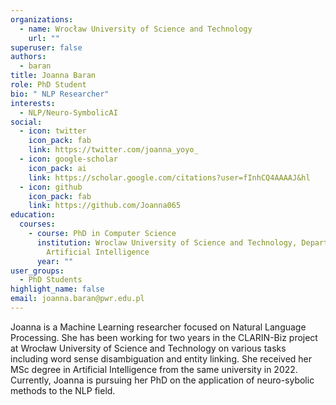 ```yaml
---
organizations:
  - name: Wrocław University of Science and Technology
    url: ""
superuser: false
authors:
  - baran
title: Joanna Baran
role: PhD Student
bio: " NLP Researcher"
interests:
  - NLP/Neuro-SymbolicAI
social:
  - icon: twitter
    icon_pack: fab
    link: https://twitter.com/joanna_yoyo_
  - icon: google-scholar
    icon_pack: ai
    link: https://scholar.google.com/citations?user=fInhCQ4AAAAJ&hl
  - icon: github
    icon_pack: fab
    link: https://github.com/Joanna065
education:
  courses:
    - course: PhD in Computer Science
      institution: Wroclaw University of Science and Technology, Department of
        Artificial Intelligence
      year: ""
user_groups:
  - PhD Students
highlight_name: false
email: joanna.baran@pwr.edu.pl
---
```

J﻿oanna is a Machine Learning researcher focused on Natural Language Processing. She has been working for two years in the CLARIN-Biz project at Wrocław University of Science and Technology on various tasks including word sense disambiguation and entity linking. She received her MSc degree in Artificial Intelligence from the same university in 2022. Currently, Joanna is pursuing her PhD on the application of neuro-sybolic methods to the NLP field.